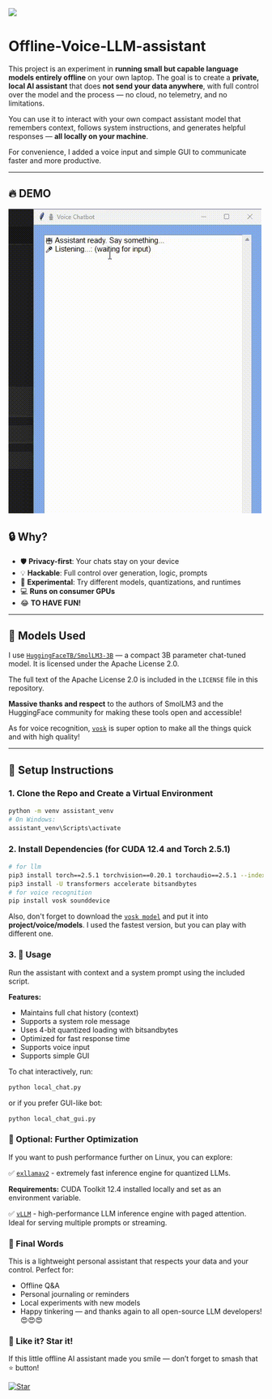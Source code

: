 ![](https://api.visitorbadge.io/api/VisitorHit?user=Vitgracer&repo=Offline-Voice-LLM-Assistant&countColor=%237B1E7A)

# Offline-Voice-LLM-assistant
This project is an experiment in **running small but capable language models entirely offline** on your own laptop. The goal is to create a **private, local AI assistant** that does **not send your data anywhere**, with full control over the model and the process — no cloud, no telemetry, and no limitations.

You can use it to interact with your own compact assistant model that remembers context, follows system instructions, and generates helpful responses — **all locally on your machine**.

For convenience, I added a voice input and simple GUI to communicate faster and more productive.

---
## 🔥 DEMO
![](demo/output.gif)

## 🔒 Why?

- 🛡️ **Privacy-first**: Your chats stay on your device
- 💡 **Hackable**: Full control over generation, logic, prompts
- 🧪 **Experimental**: Try different models, quantizations, and runtimes
- 💻 **Runs on consumer GPUs**
- 😂 **TO HAVE FUN!** 

---

## 🤖 Models Used

I use [`HuggingFaceTB/SmolLM3-3B`](https://huggingface.co/HuggingFaceTB/SmolLM3-3B) — a compact 3B parameter chat-tuned model. It is licensed under the Apache License 2.0.  

The full text of the Apache License 2.0 is included in the `LICENSE` file in this repository.

**Massive thanks and respect** to the authors of SmolLM3 and the HuggingFace community for making these tools open and accessible!

As for voice recognition, [`vosk`](https://pypi.org/project/vosk/) is super option to make all the things quick and with high quality! 

---
## 🚀 Setup Instructions

### 1. Clone the Repo and Create a Virtual Environment

```bash
python -m venv assistant_venv
# On Windows:
assistant_venv\Scripts\activate
```

### 2. Install Dependencies (for CUDA 12.4 and Torch 2.5.1)
```bash
# for llm
pip3 install torch==2.5.1 torchvision==0.20.1 torchaudio==2.5.1 --index-url https://download.pytorch.org/whl/cu124
pip3 install -U transformers accelerate bitsandbytes
# for voice recognition 
pip install vosk sounddevice
```
Also, don't forget to download the [`vosk model`](https://alphacephei.com/vosk/models/vosk-model-small-en-us-0.15.zip) and put it into **project/voice/models**.
I used the fastest version, but you can play with different one.

### 3. 💬 Usage
Run the assistant with context and a system prompt using the included script.

**Features:**

- Maintains full chat history (context)
- Supports a system role message
- Uses 4-bit quantized loading with bitsandbytes
- Optimized for fast response time
- Supports voice input 
- Supports simple GUI 

To chat interactively, run:
```bash
python local_chat.py
```
or if you prefer GUI-like bot: 
```bash
python local_chat_gui.py
```

### 🧪 Optional: Further Optimization
If you want to push performance further on Linux, you can explore:

✅ [`exllamav2`](https://github.com/turboderp-org/exllamav2) - extremely fast inference engine for quantized LLMs.

**Requirements:**
CUDA Toolkit 12.4 installed locally and set as an environment variable.

✅ [`vLLM`](https://github.com/vllm-project/vllm) - high-performance LLM inference engine with paged attention. Ideal for serving multiple prompts or streaming.

### 👋 Final Words
This is a lightweight personal assistant that respects your data and your control. Perfect for:

- Offline Q&A
- Personal journaling or reminders
- Local experiments with new models
- Happy tinkering — and thanks again to all open-source LLM developers! 😍😍😍

### 🌟 Like it? Star it!

If this little offline AI assistant made you smile — don’t forget to smash that ⭐️ button!

[![Star](https://img.shields.io/github/stars/Vitgracer/Offline-Voice-LLM-assistant?style=social)](https://github.com/Vitgracer/Offline-Voice-LLM-Assistant)
